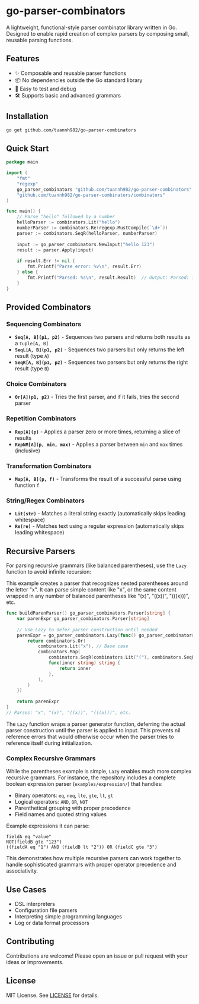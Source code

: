 go-parser-combinators
===
A lightweight, functional-style parser combinator library written in Go. Designed to enable rapid creation of complex
parsers by composing small, reusable parsing functions.

## Features

- ✨ Composable and reusable parser functions
- 📦 No dependencies outside the Go standard library
- 🧪 Easy to test and debug
- 🛠️ Supports basic and advanced grammars

## Installation

```bash
go get github.com/tuannh982/go-parser-combinators
```

## Quick Start

```go
package main

import (
    "fmt"
    "regexp"
    go_parser_combinators "github.com/tuannh982/go-parser-combinators"
    "github.com/tuannh982/go-parser-combinators/combinators"
)

func main() {
    // Parse "hello" followed by a number
    helloParser := combinators.Lit("hello")
    numberParser := combinators.Re(regexp.MustCompile(`\d+`))
    parser := combinators.SeqR(helloParser, numberParser)
    
    input := go_parser_combinators.NewInput("hello 123")
    result := parser.Apply(input)
    
    if result.Err != nil {
        fmt.Printf("Parse error: %v\n", result.Err)
    } else {
        fmt.Printf("Parsed: %s\n", result.Result)  // Output: Parsed: 123
    }
}
```

## Provided Combinators

### Sequencing Combinators
- **`Seq[A, B](p1, p2)`** - Sequences two parsers and returns both results as a `Tuple[A, B]`
- **`SeqL[A, B](p1, p2)`** - Sequences two parsers but only returns the left result (type `A`)
- **`SeqR[A, B](p1, p2)`** - Sequences two parsers but only returns the right result (type `B`)

### Choice Combinators
- **`Or[A](p1, p2)`** - Tries the first parser, and if it fails, tries the second parser

### Repetition Combinators
- **`Rep[A](p)`** - Applies a parser zero or more times, returning a slice of results
- **`RepNM[A](p, min, max)`** - Applies a parser between `min` and `max` times (inclusive)

### Transformation Combinators
- **`Map[A, B](p, f)`** - Transforms the result of a successful parse using function `f`

### String/Regex Combinators
- **`Lit(str)`** - Matches a literal string exactly (automatically skips leading whitespace)
- **`Re(re)`** - Matches text using a regular expression (automatically skips leading whitespace)

## Recursive Parsers

For parsing recursive grammars (like balanced parentheses), use the `Lazy` function to avoid infinite recursion:

This example creates a parser that recognizes nested parentheses around the letter "x". It can parse simple content like "x", or the same content wrapped in any number of balanced parentheses like "(x)", "((x))", "(((x)))", etc.

```go
func buildParenParser() go_parser_combinators.Parser[string] {
    var parenExpr go_parser_combinators.Parser[string]
    
	// Use Lazy to defer parser construction until needed
    parenExpr = go_parser_combinators.Lazy(func() go_parser_combinators.Parser[string] {
        return combinators.Or(
            combinators.Lit("x"), // Base case
            combinators.Map(
                combinators.SeqR(combinators.Lit("("), combinators.SeqL(parenExpr, combinators.Lit(")"))),
                func(inner string) string {
                    return inner
                },
            ),
        )
    })
	
    return parenExpr
}
// Parses: "x", "(x)", "((x))", "(((x)))", etc.
```

The `Lazy` function wraps a parser generator function, deferring the actual parser construction until the parser is applied to input. This prevents nil reference errors that would otherwise occur when the parser tries to reference itself during initialization.

### Complex Recursive Grammars

While the parentheses example is simple, `Lazy` enables much more complex recursive grammars. For instance, the repository includes a complete boolean expression parser (`examples/expression/`) that handles:

- Binary operators: `eq`, `neq`, `lte`, `gte`, `lt`, `gt`
- Logical operators: `AND`, `OR`, `NOT`
- Parenthetical grouping with proper precedence
- Field names and quoted string values

Example expressions it can parse:
```
fieldA eq "value"
NOT(fieldB gte "123")
((fieldA eq "1") AND (fieldB lt "2")) OR (fieldC gte "3")
```

This demonstrates how multiple recursive parsers can work together to handle sophisticated grammars with proper operator precedence and associativity.

## Use Cases

- DSL interpreters
- Configuration file parsers
- Interpreting simple programming languages
- Log or data format processors

## Contributing

Contributions are welcome! Please open an issue or pull request with your ideas or improvements.

## License

MIT License. See [LICENSE](LICENSE) for details.